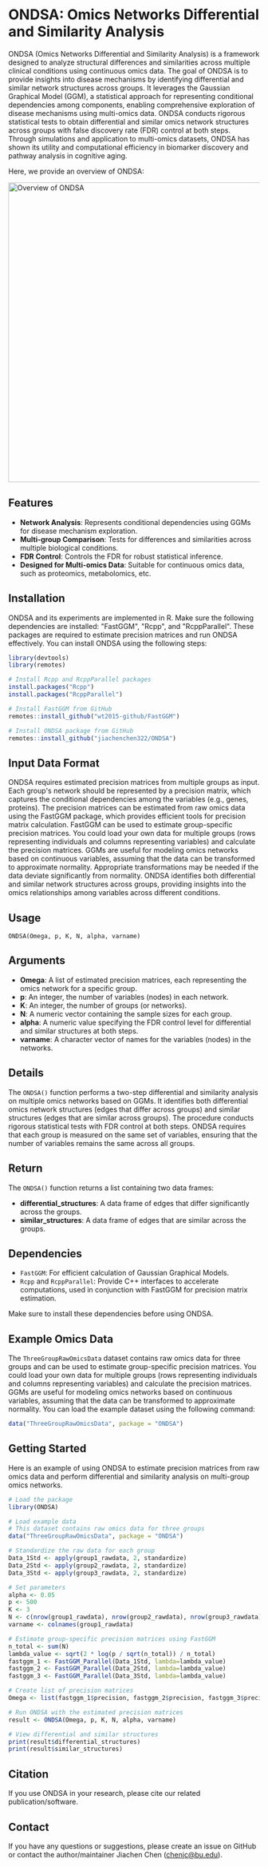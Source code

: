 # ONDSA: Omics Networks Differential and Similarity Analysis

ONDSA (Omics Networks Differential and Similarity Analysis) is a framework designed to analyze structural differences and similarities across multiple clinical conditions using continuous omics data. The goal of ONDSA is to provide insights into disease mechanisms by identifying differential and similar network structures across groups. It leverages the Gaussian Graphical Model (GGM), a statistical approach for representing conditional dependencies among components, enabling comprehensive exploration of disease mechanisms using multi-omics data. ONDSA conducts rigorous statistical tests to obtain differential and similar omics network structures   across groups with false discovery rate (FDR) control at both steps. Through simulations and application to multi-omics datasets, ONDSA has shown its utility and computational efficiency in biomarker discovery and pathway analysis in cognitive aging.

Here, we provide an overview of ONDSA:

<img src="ONDSAworkflow.png" alt="Overview of ONDSA" height="600">

## Features

- **Network Analysis**: Represents conditional dependencies using GGMs for disease mechanism exploration.
- **Multi-group Comparison**: Tests for differences and similarities across multiple biological conditions.
- **FDR Control**: Controls the FDR for robust statistical inference.
- **Designed for Multi-omics Data**: Suitable for continuous omics data, such as proteomics, metabolomics, etc.

## Installation

ONDSA and its experiments are implemented in R. Make sure the following dependencies are installed: "FastGGM", "Rcpp", and "RcppParallel". These packages are required to estimate precision matrices and run ONDSA effectively. You can install ONDSA using the following steps:

```r
library(devtools)
library(remotes)

# Install Rcpp and RcppParallel packages
install.packages("Rcpp")
install.packages("RcppParallel")

# Install FastGGM from GitHub
remotes::install_github("wt2015-github/FastGGM")

# Install ONDSA package from GitHub
remotes::install_github("jiachenchen322/ONDSA")
```
## Input Data Format
ONDSA requires estimated precision matrices from multiple groups as input. Each group's network should be represented by a precision matrix, which captures the conditional dependencies among the variables (e.g., genes, proteins). The precision matrices can be estimated from raw omics data using the FastGGM package, which provides efficient tools for precision matrix calculation. FastGGM can be used to estimate group-specific precision matrices. You could load your own data for multiple groups (rows representing individuals and columns representing variables) and calculate the precision matrices. GGMs are useful for modeling omics networks based on continuous variables, assuming that the data can be transformed to approximate normality. Appropriate transformations may be needed if the data deviate significantly from normality. ONDSA identifies both differential and similar network structures across groups, providing insights into the omics relationships among variables across different conditions.

## Usage

`ONDSA(Omega, p, K, N, alpha, varname)`

## Arguments

- **Omega**: A list of estimated precision matrices, each representing the omics network for a specific group.
- **p**: An integer, the number of variables (nodes) in each network.
- **K**: An integer, the number of groups (or networks).
- **N**: A numeric vector containing the sample sizes for each group.
- **alpha**: A numeric value specifying the FDR control level for differential and similar structures at both steps.
- **varname**: A character vector of names for the variables (nodes) in the networks.

## Details

The `ONDSA()` function performs a two-step differential and similarity analysis on multiple omics networks based on GGMs. It identifies both differential omics network structures (edges that differ across groups) and similar structures (edges that are similar across groups). The procedure conducts rigorous statistical tests with FDR control at both steps. ONDSA requires that each group is measured on the same set of variables, ensuring that the number of variables remains the same across all groups.

## Return

The `ONDSA()` function returns a list containing two data frames:

- **differential_structures**: A data frame of edges that differ significantly across the groups.
- **similar_structures**: A data frame of edges that are similar across the groups.

## Dependencies

- `FastGGM`: For efficient calculation of Gaussian Graphical Models.
- `Rcpp` and `RcppParallel`: Provide C++ interfaces to accelerate computations, used in conjunction with FastGGM for precision matrix estimation.

Make sure to install these dependencies before using ONDSA.

## Example Omics Data

The `ThreeGroupRawOmicsData` dataset contains raw omics data for three groups and can be used to estimate group-specific precision matrices. You could load your own data for multiple groups (rows representing individuals and columns representing variables) and calculate the precision matrices. GGMs are useful for modeling omics networks based on continuous variables, assuming that the data can be transformed to approximate normality. You can load the example dataset using the following command:

```r
data("ThreeGroupRawOmicsData", package = "ONDSA")
```

## Getting Started
Here is an example of using ONDSA to estimate precision matrices from raw omics data and perform differential and similarity analysis on multi-group omics networks.
```r
# Load the package
library(ONDSA)

# Load example data
# This dataset contains raw omics data for three groups
data("ThreeGroupRawOmicsData", package = "ONDSA")

# Standardize the raw data for each group
Data_1Std <- apply(group1_rawdata, 2, standardize)
Data_2Std <- apply(group2_rawdata, 2, standardize)
Data_3Std <- apply(group3_rawdata, 2, standardize)

# Set parameters
alpha <- 0.05
p <- 500
K <- 3
N <- c(nrow(group1_rawdata), nrow(group2_rawdata), nrow(group3_rawdata))
varname <- colnames(group1_rawdata)

# Estimate group-specific precision matrices using FastGGM
n_total <- sum(N)
lambda_value <- sqrt(2 * log(p / sqrt(n_total)) / n_total)
fastggm_1 <- FastGGM_Parallel(Data_1Std, lambda=lambda_value)
fastggm_2 <- FastGGM_Parallel(Data_2Std, lambda=lambda_value)
fastggm_3 <- FastGGM_Parallel(Data_3Std, lambda=lambda_value)

# Create list of precision matrices
Omega <- list(fastggm_1$precision, fastggm_2$precision, fastggm_3$precision)

# Run ONDSA with the estimated precision matrices
result <- ONDSA(Omega, p, K, N, alpha, varname)

# View differential and similar structures
print(result$differential_structures)
print(result$similar_structures)
```

## Citation

If you use ONDSA in your research, please cite our related publication/software.

## Contact

If you have any questions or suggestions, please create an issue on GitHub or contact the author/maintainer Jiachen Chen (chenjc@bu.edu).



